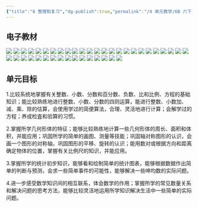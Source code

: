 ```yaml
---
{"title":"6 整理和复习","dg-publish":true,"permalink":"/4 单元教学/6B 六下/6 整理和复习/","dgPassFrontmatter":true,"noteIcon":""}
---
```




## 电子教材

<p class="grid-4">
	<img loading="lazy" decoding="async" src="https://book.pep.com.cn/1221001602141/files/mobile/77.jpg">
	<img loading="lazy" decoding="async" src="https://book.pep.com.cn/1221001602141/files/mobile/78.jpg">
	<img loading="lazy" decoding="async" src="https://book.pep.com.cn/1221001602141/files/mobile/79.jpg">
	<img loading="lazy" decoding="async" src="https://book.pep.com.cn/1221001602141/files/mobile/80.jpg">
	<img loading="lazy" decoding="async" src="https://book.pep.com.cn/1221001602141/files/mobile/81.jpg">
	<img loading="lazy" decoding="async" src="https://book.pep.com.cn/1221001602141/files/mobile/82.jpg">
	<img loading="lazy" decoding="async" src="https://book.pep.com.cn/1221001602141/files/mobile/83.jpg">
	<img loading="lazy" decoding="async" src="https://book.pep.com.cn/1221001602141/files/mobile/84.jpg">
	<img loading="lazy" decoding="async" src="https://book.pep.com.cn/1221001602141/files/mobile/85.jpg">
	<img loading="lazy" decoding="async" src="https://book.pep.com.cn/1221001602141/files/mobile/86.jpg">
	<img loading="lazy" decoding="async" src="https://book.pep.com.cn/1221001602141/files/mobile/87.jpg">
	<img loading="lazy" decoding="async" src="https://book.pep.com.cn/1221001602141/files/mobile/88.jpg">
	<img loading="lazy" decoding="async" src="https://book.pep.com.cn/1221001602141/files/mobile/89.jpg">
	<img loading="lazy" decoding="async" src="https://book.pep.com.cn/1221001602141/files/mobile/90.jpg">
	<img loading="lazy" decoding="async" src="https://book.pep.com.cn/1221001602141/files/mobile/91.jpg">
	<img loading="lazy" decoding="async" src="https://book.pep.com.cn/1221001602141/files/mobile/92.jpg">
	<img loading="lazy" decoding="async" src="https://book.pep.com.cn/1221001602141/files/mobile/93.jpg">
	<img loading="lazy" decoding="async" src="https://book.pep.com.cn/1221001602141/files/mobile/94.jpg">
	<img loading="lazy" decoding="async" src="https://book.pep.com.cn/1221001602141/files/mobile/95.jpg">
	<img loading="lazy" decoding="async" src="https://book.pep.com.cn/1221001602141/files/mobile/96.jpg">
	<img loading="lazy" decoding="async" src="https://book.pep.com.cn/1221001602141/files/mobile/97.jpg">
	<img loading="lazy" decoding="async" src="https://book.pep.com.cn/1221001602141/files/mobile/98.jpg">
	<img loading="lazy" decoding="async" src="https://book.pep.com.cn/1221001602141/files/mobile/99.jpg">
	<img loading="lazy" decoding="async" src="https://book.pep.com.cn/1221001602141/files/mobile/100.jpg">
	<img loading="lazy" decoding="async" src="https://book.pep.com.cn/1221001602141/files/mobile/101.jpg">
	<img loading="lazy" decoding="async" src="https://book.pep.com.cn/1221001602141/files/mobile/102.jpg">
	<img loading="lazy" decoding="async" src="https://book.pep.com.cn/1221001602141/files/mobile/103.jpg">
	<img loading="lazy" decoding="async" src="https://book.pep.com.cn/1221001602141/files/mobile/104.jpg">
	<img loading="lazy" decoding="async" src="https://book.pep.com.cn/1221001602141/files/mobile/105.jpg">
	<img loading="lazy" decoding="async" src="https://book.pep.com.cn/1221001602141/files/mobile/106.jpg">
	<img loading="lazy" decoding="async" src="https://book.pep.com.cn/1221001602141/files/mobile/107.jpg">
	<img loading="lazy" decoding="async" src="https://book.pep.com.cn/1221001602141/files/mobile/108.jpg">
	<img loading="lazy" decoding="async" src="https://book.pep.com.cn/1221001602141/files/mobile/109.jpg">
	<img loading="lazy" decoding="async" src="https://book.pep.com.cn/1221001602141/files/mobile/110.jpg">
	<img loading="lazy" decoding="async" src="https://book.pep.com.cn/1221001602141/files/mobile/111.jpg">
	<img loading="lazy" decoding="async" src="https://book.pep.com.cn/1221001602141/files/mobile/112.jpg">
	<img loading="lazy" decoding="async" src="https://book.pep.com.cn/1221001602141/files/mobile/113.jpg">
	<img loading="lazy" decoding="async" src="https://book.pep.com.cn/1221001602141/files/mobile/114.jpg">
	<img loading="lazy" decoding="async" src="https://book.pep.com.cn/1221001602141/files/mobile/115.jpg">
	<img loading="lazy" decoding="async" src="https://book.pep.com.cn/1221001602141/files/mobile/116.jpg">
	<img loading="lazy" decoding="async" src="https://book.pep.com.cn/1221001602141/files/mobile/117.jpg">
</p>


## 单元目标

1.比较系统地掌握有关整数、小数、分数和百分数、负数、比和比例、方程的基础知识；能比较熟练地进行整数、小数、分数的四则运算，能进行整数、小数加、减、乘、除的估算，会使用学过的简便算法，合理、灵活地进行计算；会解学过的方程；养成检査和验算的习惯。

2.掌握所学几何形体的特征；能够比较熟练地计算一些几何形体的周长、面积和体积，并能应用；巩固所学的简单的画图、测量等技能；巩固轴对称图形的认识，会画一个图形的对称轴，巩固图形的平移、旋转的认识；能用数对或根据方向和距离确定物体的位置，掌握有关比例尺的知识，并能应用。

3.掌握所学的统计初步知识，能够看和绘制简单的统计图表，能够根据数据作出简单的判断与预测，会求一些简单事件的可能性，能够解决一些呻均数的实际问题。

4.进一步感受数学知识间的相互联系，体会数学的作用；掌握所学的常见数量关系和解决问题的思考方法，能够比较灵活地运用所学知识解决生活中一些简单的实际问题。

